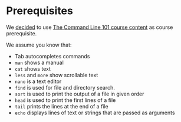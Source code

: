 # Prerequisites

We [decided](https://github.com/UPPMAX/linux-command-line-201/issues/1)
to use
[The Command Line 101 course content](https://hpc2n.github.io/linux-command-line-101/)
as course prerequisite.

We assume you know that:

- Tab autocompletes commands
- `man` shows a manual
- `cat` shows text
- `less` and `more` show scrollable text
- `nano` is a text editor
- `find` is used for file and directory search.
- `sort` is used to print the output of a file in given order
- `head` is used to print the first lines of a file
- `tail` prints the lines at the end of a file
- `echo` displays lines of text or strings that are passed as arguments
